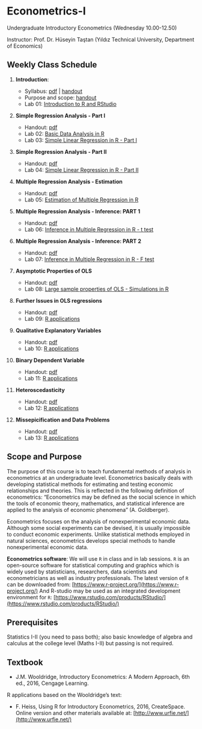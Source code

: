 # Econometrics-I
Undergraduate Introductory Econometrics (Wednesday 10.00-12.50)

Instructor: Prof. Dr. Hüseyin Taştan 
(Yıldız Technical University, Department of Economics)

## Weekly Class Schedule 

1. **Introduction**: 
    * Syllabus: [pdf](https://raw.githack.com/htastan/Econometrics-I/main/syllabus.pdf) | [handout](https://raw.githack.com/htastan/Econometrics-I/main/Slide-Handouts/Handout-00-Intro-Syllabus.pdf)
    * Purpose and scope: [handout](https://raw.githack.com/htastan/Econometrics-I/main/Slide-Handouts/Handout-01-Introduction.pdf)
    * Lab 01: [Introduction to R and RStudio](https://raw.githack.com/htastan/Econometrics-I/main/Labs/Lab-01-Intro-to-R-and-RStudio.html)

2. **Simple Regression Analysis - Part I**
    * Handout: [pdf](https://raw.githack.com/htastan/Econometrics-I/main/Slide-Handouts/Handout-02-Simple-Regression-Analysis-I.pdf)
    * Lab 02: [Basic Data Analysis in R](https://raw.githack.com/htastan/Econometrics-I/main/Labs/Lab-02-Basic-Data-Analysis-in-R.html)
    * Lab 03: [Simple Linear Regression in R - Part I](https://raw.githack.com/htastan/Econometrics-I/main/Labs/Lab-03-SLR-part-1.html)


3. **Simple Regression Analysis - Part II**
    * Handout: [pdf](https://raw.githack.com/htastan/Econometrics-I/main/Slide-Handouts/Handout-03-Simple-Regression-Analysis-II.pdf)
    * Lab 04: [Simple Linear Regression in R - Part II](https://raw.githack.com/htastan/Econometrics-I/main/Labs/Lab-04-SLR-part-2.html)

4. **Multiple Regression Analysis - Estimation**
    * Handout: [pdf](https://raw.githack.com/htastan/Econometrics-I/main/Slide-Handouts/Handout-04-Multiple-Regression-Analysis-Estimation.pdf)
    * Lab 05: [Estimation of Multiple Regression in R](https://raw.githack.com/htastan/Econometrics-I/main/Labs/Lab-05-MLR-estimation.html)

5. **Multiple Regression Analysis - Inference: PART 1**
    * Handout: [pdf](https://raw.githack.com/htastan/Econometrics-I/main/Slide-Handouts/Handout-05-Multiple-Regression-Analysis-Inference.pdf)
    * Lab 06: [Inference in Multiple Regression in R -  t test](https://raw.githack.com/htastan/Econometrics-I/main/Labs/Lab-06-MLR-inference-part-1.html)

6. **Multiple Regression Analysis - Inference: PART 2**
    * Handout: [pdf](https://raw.githack.com/htastan/Econometrics-I/main/Slide-Handouts/Handout-06-Multiple-Regression-Analysis-Inference-II.pdf)
    * Lab 07: [Inference in Multiple Regression in R - F test](https://raw.githack.com/htastan/Econometrics-I/main/Labs/Lab-07-MLR-inference-part-2.html)

7. **Asymptotic Properties of OLS**
    * Handout: [pdf](https://raw.githack.com/htastan/Econometrics-I/main/Slide-Handouts/Handout-07-Asymptotics.pdf)
    * Lab 08: [Large sample properties of OLS - Simulations in R](https://raw.githack.com/htastan/Econometrics-I/main/Labs/Lab-08-Asymptotics.html)

8. **Further Issues in OLS regressions**
    * Handout: [pdf](https://raw.githack.com/htastan/Econometrics-I/main/Slide-Handouts/Handout-08-MLR-Further-Topics.pdf)
    * Lab 09: [R applications](https://raw.githack.com/htastan/Econometrics-I/main/Labs/Lab-09-MLR-further-topics.html)
    
9. **Qualitative Explanatory Variables**
    * Handout: [pdf](https://raw.githack.com/htastan/Econometrics-I/main/Slide-Handouts/Handout-09-Qualitative-Variables.pdf)
    * Lab 10: [R applications](https://raw.githack.com/htastan/Econometrics-I/main/Labs/Lab-10-Dummy-Variables.html)


10. **Binary Dependent Variable**
    * Handout: [pdf](https://raw.githack.com/htastan/Econometrics-I/main/Slide-Handouts/Handout-10-Binary-Dependent-Variable.pdf)
    * Lab 11: [R applications](https://raw.githack.com/htastan/Econometrics-I/main/Labs/Lab-11-Binary-Dependent-Variable.html)

11. **Heteroscedasticity**
    * Handout: [pdf](https://raw.githack.com/htastan/Econometrics-I/main/Slide-Handouts/Handout-11-Heteroscedasticity.pdf)
    * Lab 12: [R applications](https://raw.githack.com/htastan/Econometrics-I/main/Labs/Lab-12-Heteroscedasticity.html)

12. **Missepicification and Data Problems**
    * Handout: [pdf](https://raw.githack.com/htastan/Econometrics-I/main/Slide-Handouts/Handout-12-Misspecification-and-Data-Problems.pdf)
    * Lab 13: [R applications](https://raw.githack.com/htastan/Econometrics-I/main/Labs/Lab-13-Misspecification.html)
    
## Scope and Purpose 

The purpose of this course is to teach fundamental methods of analysis in econometrics at an undergraduate level. Econometrics basically deals with developing statistical methods for estimating and testing economic relationships and theories. This is reflected in the following definition of econometrics: “Econometrics may be defined as the social science in which the tools of economic theory, mathematics, and statistical inference are applied to the analysis of economic phenomena” (A. Goldberger). 

Econometrics focuses on the analysis of nonexperimental economic data. Although some social experiments can be devised, it is usually impossible to conduct economic experiments. Unlike statistical methods employed in natural sciences, econometrics develops special methods to handle nonexperimental economic data. 

**Econometrics software**: We will use `R` in class and in lab sessions. `R` is an open-source software for statistical computing and graphics which is widely used by statisticians, researchers, data scientists and econometricians as well as industry professionals. The latest version of `R` can be downloaded from: 
[https://www.r-project.org/](https://www.r-project.org/) 
And R-studio may be used as an integrated development environment for `R`: 
[https://www.rstudio.com/products/RStudio/](https://www.rstudio.com/products/RStudio/)

## Prerequisites

Statistics I-II (you need to pass both); also basic knowledge of algebra and calculus at the college level (Maths I-II) but passing is not required. 

## Textbook

  * J.M. Wooldridge, Introductory Econometrics: A Modern Approach, 6th ed., 2016, Cengage Learning.
  
R applications based on the Wooldridge’s text:

  * F. Heiss, Using R for Introductory Econometrics, 2016, CreateSpace. 
Online version and other materials available at: [http://www.urfie.net/](http://www.urfie.net/)


    

    


    

    
    

    
    


